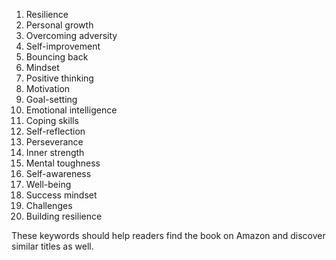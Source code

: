 

1. Resilience
2. Personal growth
3. Overcoming adversity
4. Self-improvement
5. Bouncing back
6. Mindset
7. Positive thinking
8. Motivation
9. Goal-setting
10. Emotional intelligence
11. Coping skills
12. Self-reflection
13. Perseverance
14. Inner strength
15. Mental toughness
16. Self-awareness
17. Well-being
18. Success mindset
19. Challenges
20. Building resilience

These keywords should help readers find the book on Amazon and discover similar titles as well.
